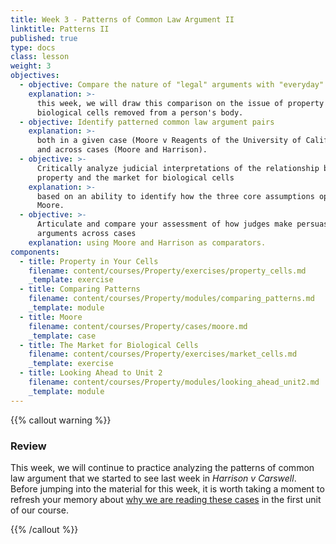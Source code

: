 ```yaml
---
title: Week 3 - Patterns of Common Law Argument II
linktitle: Patterns II
published: true
type: docs
class: lesson
weight: 3
objectives:
  - objective: Compare the nature of "legal" arguments with "everyday" arguments
    explanation: >-
      this week, we will draw this comparison on the issue of property in
      biological cells removed from a person's body.
  - objective: Identify patterned common law argument pairs
    explanation: >-
      both in a given case (Moore v Reagents of the University of California)
      and across cases (Moore and Harrison).
  - objective: >-
      Critically analyze judicial interpretations of the relationship between
      property and the market for biological cells
    explanation: >-
      based on an ability to identify how the three core assumptions operated in
      Moore.
  - objective: >-
      Articulate and compare your assessment of how judges make persuasive legal
      arguments across cases
    explanation: using Moore and Harrison as comparators.
components:
  - title: Property in Your Cells
    filename: content/courses/Property/exercises/property_cells.md
    _template: exercise
  - title: Comparing Patterns
    filename: content/courses/Property/modules/comparing_patterns.md
    _template: module
  - title: Moore
    filename: content/courses/Property/cases/moore.md
    _template: case
  - title: The Market for Biological Cells
    filename: content/courses/Property/exercises/market_cells.md
    _template: exercise
  - title: Looking Ahead to Unit 2
    filename: content/courses/Property/modules/looking_ahead_unit2.md
    _template: module
---
```










{{% callout warning %}} 

### Review

This week, we will continue to practice analyzing the patterns of common law argument that we started to see last week in *Harrison v Carswell*. Before jumping into the material for this week, it is worth taking a moment to refresh your memory about [why we are reading these cases](../week2/#key-point) in the first unit of our course. 

{{% /callout %}}



